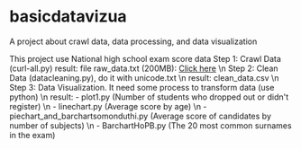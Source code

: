 # basicdatavizua
A project about crawl data, data processing, and data visualization

This project use National high school exam score data
Step 1: Crawl Data (curl-all.py)
  result: file raw_data.txt (200MB): [Click here](https://drive.google.com/file/d/122HyFF855QgjnkVD69HNpfL5dYtG8z-j/view?usp=sharing) 
\n
Step 2: Clean Data (datacleaning.py), do it with unicode.txt \n
  result: clean_data.csv
\n
Step 3: Data Visualization. It need some process to transform data (use python) \n
  result: - plot1.py (Number of students who dropped out or didn't register) \n
          - linechart.py (Average score by age) \n
          - piechart_and_barchartsomonduthi.py (Average score of candidates by number of subjects) \n
          - BarchartHoPB.py (The 20 most common surnames in the exam) 

